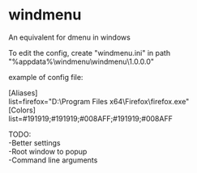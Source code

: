 # windmenu
An equivalent for dmenu in windows

To edit the config, create "windmenu.ini" in path "%appdata%\windmenu\windmenu\1.0.0.0\"

example of config file:


[Aliases]<br/>
list=firefox="D:\Program Files x64\Firefox\firefox.exe"<br/>
[Colors]<br/>
list=#191919;#191919;#008AFF;#191919;#008AFF<br/>

TODO:<br/>
-Better settings<br/>
-Root window to popup<br/>
-Command line arguments
